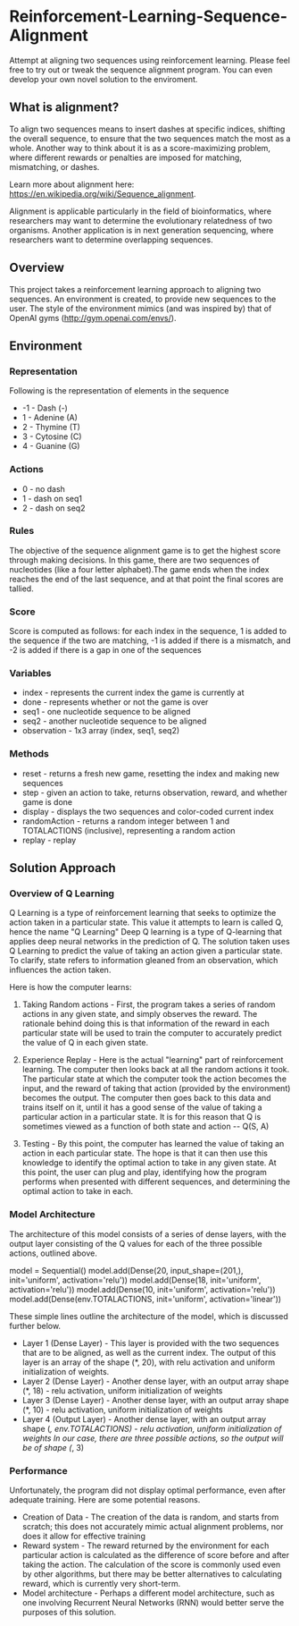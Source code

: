 # Reinforcement-Learning-Sequence-Alignment

Attempt at aligning two sequences using reinforcement learning. Please feel free to try out or tweak
the sequence alignment program. You can even develop your own novel solution to the enviroment.

## What is alignment?

To align two sequences means to insert dashes at specific indices,
shifting the overall sequence, to ensure that the two sequences match the most 
as a whole. Another way to think about it is as a score-maximizing problem,
where different rewards or penalties are imposed for matching, mismatching,
or dashes.

Learn more about alignment here: https://en.wikipedia.org/wiki/Sequence_alignment.

Alignment is applicable particularly in the field of bioinformatics, where 
researchers may want to determine the evolutionary relatedness of two organisms.
Another application is in next generation sequencing, where researchers 
want to determine overlapping sequences.

## Overview

This project takes a reinforcement learning approach to aligning two sequences.
An environment is created, to provide new sequences to the user.
The style of the environment mimics (and was inspired by) 
that of OpenAI gyms (http://gym.openai.com/envs/).

## Environment

### Representation
Following is the representation of elements in the sequence

*   -1 - Dash (-)
*   1 - Adenine (A)
*   2 - Thymine (T)
*   3 - Cytosine (C)
*   4 - Guanine (G)


### Actions

*   0 - no dash
*   1 - dash on seq1
*   2 - dash on seq2

### Rules

The objective of the sequence alignment game is to get the highest score through making decisions. In this game, there are two sequences of nucleotides (like a four letter alphabet).The game ends when the index reaches the end of the last sequence, and at that point the final scores are tallied.

### Score

Score is computed as follows: for each index in the sequence, 1 is added to the sequence if the two are matching, -1 is added if there is a mismatch, and -2 is added if there is a gap in one of the sequences

### Variables

*   index - represents the current index the game is currently at
*   done - represents whether or not the game is over
*   seq1 - one nucleotide sequence to be aligned
*   seq2 - another nucleotide sequence to be aligned
*   observation - 1x3 array (index, seq1, seq2)

### Methods

*   reset - returns a fresh new game, resetting the index and making new sequences
*   step - given an action to take, returns observation, reward, and whether game is done
*   display - displays the two sequences and color-coded current index
*   randomAction - returns a random integer between 1 and TOTALACTIONS (inclusive), representing a random action
*   replay - replay

## Solution Approach

### Overview of Q Learning

Q Learning is a type of reinforcement learning that seeks to optimize the action taken in a particular state.
This value it attempts to learn is called Q, hence the name "Q Learning"
Deep Q learning is a type of Q-learning that applies deep neural networks in the prediction of Q.
The solution taken uses Q Learning to predict the value of taking an action given a particular state.
To clarify, state refers to information gleaned from an observation, which influences the action taken.

Here is how the computer learns:
1) Taking Random actions - First, the program takes a series of random actions in any given state, and simply 
observes the reward. The rationale behind doing this is that information of the reward in each particular 
state will be used to train the computer to accurately predict the value of Q in each given state.

2) Experience Replay - Here is the actual "learning" part of reinforcement learning. The computer then looks back at
all the random actions it took. The particular state at which the computer took the action becomes the input, 
and the reward of taking that action (provided by the environment) becomes the output. The computer then goes back 
to this data and trains itself on it, until it has a good sense of the value of taking a particular action in a particular state.
It is for this reason that Q is sometimes viewed as a function of both state and action -- Q(S, A)

3) Testing - By this point, the computer has learned the value of taking an action in each particular state. The hope is 
that it can then use this knowledge to identify the optimal action to take in any given state. At this point, the user
can plug and play, identifying how the program performs when presented with different sequences, and determining the 
optimal action to take in each.

### Model Architecture

The architecture of this model consists of a series of dense layers, with the output layer consisting of the Q values
for each of the three possible actions, outlined above.

model = Sequential()
model.add(Dense(20, input_shape=(201,), init='uniform', activation='relu'))
model.add(Dense(18, init='uniform', activation='relu'))
model.add(Dense(10, init='uniform', activation='relu'))
model.add(Dense(env.TOTALACTIONS, init='uniform', activation='linear'))

These simple lines outline the architecture of the model, which is discussed further below.

* Layer 1 (Dense Layer) - This layer is provided with the two sequences that are to be aligned, as well as the current index.
The output of this layer is an array of the shape (*, 20), with relu activation and uniform initialization of weights.
* Layer 2 (Dense Layer) - Another dense layer, with an output array shape (*, 18) - relu activation, uniform initialization of weights
* Layer 3 (Dense Layer) - Another dense layer, with an output array shape (*, 10) - relu activation, uniform initialization of weights
* Layer 4 (Output Layer) - Another dense layer, with an output array shape (*, env.TOTALACTIONS) - relu activation, uniform initialization of weights
In our case, there are three possible actions, so the output will be of shape (*, 3)

### Performance

Unfortunately, the program did not display optimal performance, even after adequate training. Here are some potential reasons.

* Creation of Data - The creation of the data is random, and starts from scratch; this does not accurately mimic actual alignment problems,
nor does it allow for effective training
* Reward system - The reward returned by the environment for each particular action is calculated as the difference of score
before and after taking the action. The calculation of the score is commonly used even by other algorithms, but there may be 
better alternatives to calculating reward, which is currently very short-term.
* Model architecture - Perhaps a different model architecture, such as one involving Recurrent Neural Networks (RNN) would
better serve the purposes of this solution.
